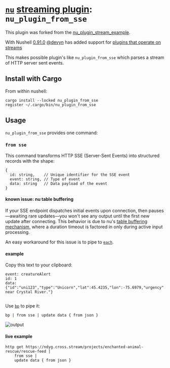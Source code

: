 # [`nu`](https://www.nushell.sh) [streaming plugin](https://www.nushell.sh/blog/2024-03-05-nushell_0_91_0.html#plugin-protocol-overhaul-toc): `nu_plugin_from_sse`

This plugin was forked from the
[nu_plugin_stream_example](https://github.com/nushell/nushell/tree/main/crates/nu_plugin_stream_example).

With Nushell
[0.91.0](https://www.nushell.sh/blog/2024-03-05-nushell_0_91_0.html) [@devyn](https://github.com/devyn) has added support
for [plugins that operate on streams](https://www.nushell.sh/blog/2024-03-05-nushell_0_91_0.html#plugin-protocol-overhaul-toc)

This makes possible plugin's like `nu_plugin_from_sse` which parses a stream of HTTP server sent events.

## Install with Cargo

From within nushell:

    cargo install --locked nu_plugin_from_sse
    register ~/.cargo/bin/nu_plugin_from_sse

## Usage

`nu_plugin_from_sse` provides one command:


### `from sse`

This command transforms HTTP SSE (Server-Sent Events) into structured records with the shape:

```plaintext
{
  id: string,    // Unique identifier for the SSE event
  event: string, // Type of event
  data: string   // Data payload of the event
}
```

#### known issue: nu table buffering

If your SSE endpoint dispatches initial events upon connection, then
pauses—awaiting rare updates—you won't see any output until the first new
update after connecting. This behavior is due to nu's [table buffering
mechanism](https://github.com/nushell/nushell/blob/65e5abaa3e48126ff730c9a59e5f6f55777a85bd/crates/nu-command/src/viewers/table.rs#L846-L875),
where a duration timeout is factored in only during active input processing.

An easy workaround for this issue is to pipe to
[`each`](https://www.nushell.sh/commands/docs/each.html).

#### example

Copy this text to your clipboard:

```
event: creatureAlert
id: 1
data: {"id":"uni123","type":"Unicorn","lat":45.4235,"lon":-75.6979,"urgency":"high","desc":"Injured near Crystal River."}


```

Use [`bp`](https://github.com/printfn/bp) to pipe it:

```nushell
bp | from sse | update data { from json }
````

![output](./docs/out.png)

#### live example

```nushell
http get https://ndyg.cross.stream/projects/enchanted-animal-rescue/rescue-feed |
    from sse |
    update data { from json }
```
